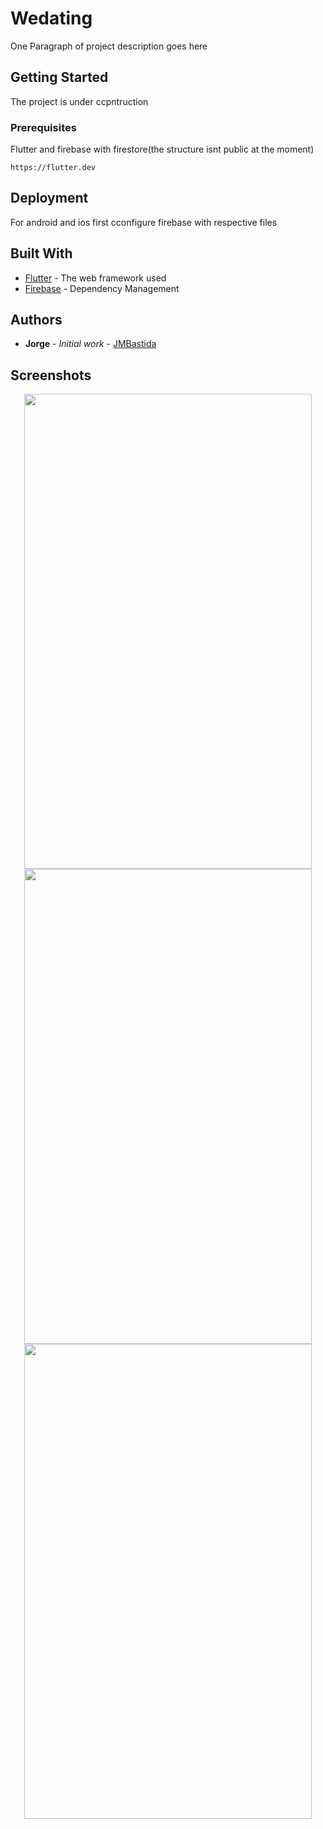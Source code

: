 # Wedating

One Paragraph of project description goes here

## Getting Started

The project is under ccpntruction

### Prerequisites

Flutter and firebase with firestore(the structure isnt public at the moment)

```
https://flutter.dev
```

## Deployment

For android and ios first cconfigure firebase with respective files

## Built With

* [Flutter](https://flutter.dev) - The web framework used
* [Firebase](https://firebase.google.com) - Dependency Management

## Authors

* **Jorge** - *Initial work* - [JMBastida](https://github.com/JMBastida)


## Screenshots
<div align="center">
  <img width="460" height="760" src="https://user-images.githubusercontent.com/43676321/60549267-a5f21500-9d24-11e9-977b-415f47c5b038.png">
  <img width="460" height="760" src="https://user-images.githubusercontent.com/43676321/60549268-a68aab80-9d24-11e9-8165-4d13a89125a6.png">
  <img width="460" height="760" src="https://user-images.githubusercontent.com/43676321/60549270-a68aab80-9d24-11e9-9a19-17f5e1e05d1e.png">
</div>
